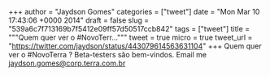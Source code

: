 
+++
author = "Jaydson Gomes"
categories = ["tweet"]
date = "Mon Mar 10 17:43:06 +0000 2014"
draft = false
slug = "539a6c7f713169b7f5412e09ff57d50517ccb842"
tags = ["tweet"]
title = """Quem quer ver o #NovoTerr..."""
tweet = true
micro = true
tweet_url = "https://twitter.com/jaydson/status/443079614563631104"
+++
Quem quer ver o #NovoTerra ? Beta-testers são bem-vindos. Email me jaydson.gomes@corp.terra.com.br
